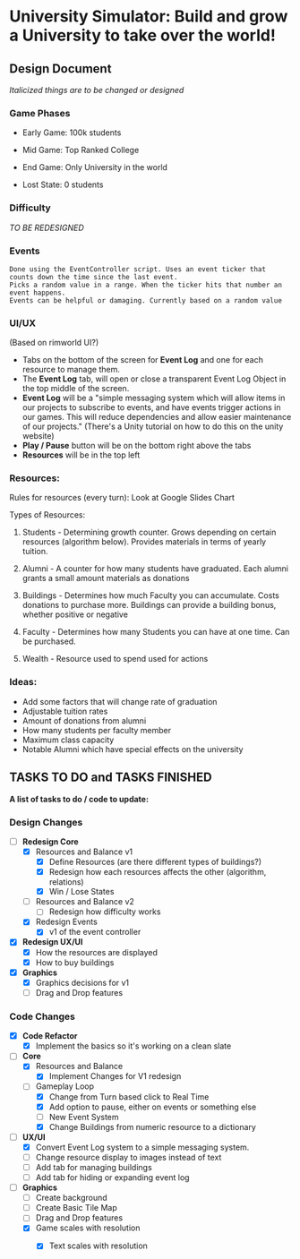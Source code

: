 # University Simulator: Build and grow a University to take over the world!

## Design Document
*Italicized things are to be changed or designed*

### Game Phases
- Early Game: 100k students
- Mid Game: Top Ranked College
- End Game: Only University in the world

- Lost State: 0 students

### Difficulty
*TO BE REDESIGNED*

### Events

	Done using the EventController script. Uses an event ticker that counts down the time since the last event.
	Picks a random value in a range. When the ticker hits that number an event happens.
	Events can be helpful or damaging. Currently based on a random value

### UI/UX
(Based on rimworld UI?)
- Tabs on the bottom of the screen for **Event Log** and one for each resource to manage them.
- The **Event Log** tab, will open or close a transparent Event Log Object in the top middle of the screen.
- **Event Log** will be a "simple messaging system which will allow items in our projects to subscribe to events, and have events trigger actions in our games. This will reduce dependencies and allow easier maintenance of our projects." (There's a Unity tutorial on how to do this on the unity website)
- **Play / Pause** button will be on the bottom right above the tabs
- **Resources** will be in the top left

### Resources:

Rules for resources (every turn):
	Look at Google Slides Chart

Types of Resources:

1. Students - Determining growth counter. Grows depending on certain resources (algorithm below). Provides materials in terms of yearly tuition.

2. Alumni - A counter for how many students have graduated. Each alumni grants a small amount materials as donations

3. Buildings - Determines how much Faculty you can accumulate. Costs donations to purchase more. Buildings can provide a building bonus, whether positive or negative

4. Faculty - Determines how many Students you can have at one time. Can be purchased.

5. Wealth - Resource used to spend used for actions

### Ideas:
- Add some factors that will change rate of graduation
- Adjustable tuition rates
- Amount of donations from alumni
- How many students per faculty member
- Maximum class capacity
- Notable Alumni which have special effects on the university

## TASKS TO DO and TASKS FINISHED

**A list of tasks to do / code to update:**

### Design Changes
- [ ] **Redesign Core**
	- [x] Resources and Balance v1
		- [x] Define Resources (are there different types of buildings?)
		- [x] Redesign how each resources affects the other (algorithm, relations)
		- [x] Win / Lose States
	- [ ] Resources and Balance v2
		- [ ] Redesign how difficulty works
	- [x] Redesign Events
		- [x] v1 of the event controller
- [x] **Redesign UX/UI**
	- [x] How the resources are displayed
	- [x] How to buy buildings
- [x] **Graphics**
	- [x] Graphics decisions for v1
	- [ ] Drag and Drop features

### Code Changes
- [x] **Code Refactor**
	- [x] Implement the basics so it's working on a clean slate
- [ ] **Core**
	- [x] Resources and Balance
		- [x] Implement Changes for V1 redesign
	- [ ] Gameplay Loop
		- [x] Change from Turn based click to Real Time
		- [x] Add option to pause, either on events or something else
		- [ ] New Event System
		- [x] Change Buildings from numeric resource to a dictionary
- [ ] **UX/UI**
	- [x] Convert Event Log system to a simple messaging system.
	- [ ] Change resource display to images instead of text
	- [ ] Add tab for managing buildings
	- [ ] Add tab for hiding or expanding event log
- [ ] **Graphics**
	- [ ] Create background
	- [ ] Create Basic Tile Map
	- [ ] Drag and Drop features
	- [x] Game scales with resolution
		- [x] Text scales with resolution
	